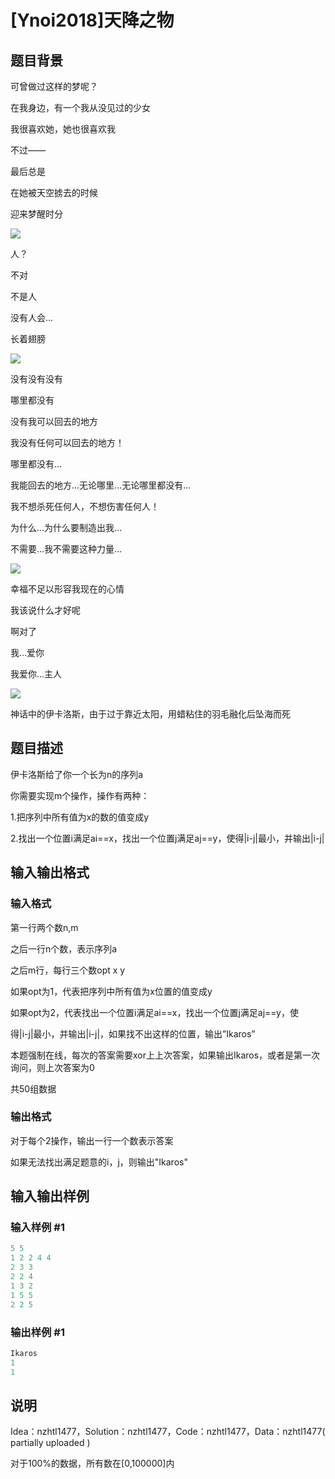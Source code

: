 # [Ynoi2018]天降之物

## 题目背景

可曾做过这样的梦呢？

在我身边，有一个我从没见过的少女

我很喜欢她，她也很喜欢我

不过——

最后总是

在她被天空掳去的时候

迎来梦醒时分

![](https://cdn.luogu.com.cn/upload/pic/58812.png)

人？

不对

不是人

没有人会...

长着翅膀

![](https://cdn.luogu.com.cn/upload/pic/58813.png)

没有没有没有

哪里都没有

没有我可以回去的地方

我没有任何可以回去的地方！

哪里都没有...

我能回去的地方...无论哪里...无论哪里都没有...

我不想杀死任何人，不想伤害任何人！

为什么...为什么要制造出我...

不需要...我不需要这种力量...

![](https://cdn.luogu.com.cn/upload/pic/58814.png)

幸福不足以形容我现在的心情

我该说什么才好呢

啊对了

我...爱你

我爱你...主人

![](https://cdn.luogu.com.cn/upload/pic/58815.png)

神话中的伊卡洛斯，由于过于靠近太阳，用蜡粘住的羽毛融化后坠海而死

## 题目描述

伊卡洛斯给了你一个长为n的序列a

你需要实现m个操作，操作有两种：

1.把序列中所有值为x的数的值变成y

2.找出一个位置i满足ai==x，找出一个位置j满足aj==y，使得|i-j|最小，并输出|i-j|

## 输入输出格式

### 输入格式

第一行两个数n,m

之后一行n个数，表示序列a

之后m行，每行三个数opt x y

如果opt为1，代表把序列中所有值为x位置的值变成y

如果opt为2，代表找出一个位置i满足ai==x，找出一个位置j满足aj==y，使

得|i-j|最小，并输出|i-j|，如果找不出这样的位置，输出”Ikaros”

本题强制在线，每次的答案需要xor上上次答案，如果输出Ikaros，或者是第一次询问，则上次答案为0

共50组数据

### 输出格式

对于每个2操作，输出一行一个数表示答案

如果无法找出满足题意的i，j，则输出"Ikaros"

## 输入输出样例

### 输入样例 #1

```cpp
5 5
1 2 2 4 4
2 3 3
2 2 4
1 3 2
1 5 5
2 2 5

```
### 输出样例 #1

```cpp
Ikaros
1
1

```
## 说明

Idea：nzhtl1477，Solution：nzhtl1477，Code：nzhtl1477，Data：nzhtl1477( partially uploaded )

对于100%的数据，所有数在[0,100000]内

